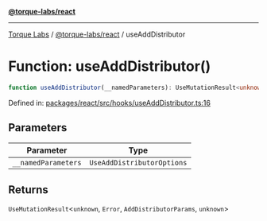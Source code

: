 [**@torque-labs/react**](../../../@torque-labs/react/README.md)

***

[Torque Labs](../../../README.md) / [@torque-labs/react](../README.md) / useAddDistributor

# Function: useAddDistributor()

```ts
function useAddDistributor(__namedParameters): UseMutationResult<unknown, Error, AddDistributorParams, unknown>
```

Defined in: [packages/react/src/hooks/useAddDistributor.ts:16](https://github.com/torque-labs/monorepo/blob/9238a1f6167cf2d739205996110f18c02ed8a04f/packages/react/src/hooks/useAddDistributor.ts#L16)

## Parameters

| Parameter | Type |
| ------ | ------ |
| `__namedParameters` | `UseAddDistributorOptions` |

## Returns

`UseMutationResult`\<`unknown`, `Error`, `AddDistributorParams`, `unknown`\>
